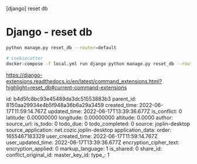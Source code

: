 [django] reset db

# Django - reset db

```bash
python manage.py reset_db --router=default

# cookiecutter
docker-compose -f local.yml run django python manage.py reset_db --router=default
```

https://django-extensions.readthedocs.io/en/latest/command_extensions.html?highlight=reset_db#current-command-extensions



id: b4d5fc8bc93e45489da3dc51553883b3
parent_id: 8150aa29934e4b5f948a36b6a29a3459
created_time: 2022-06-17T11:59:14.767Z
updated_time: 2022-06-17T13:39:36.677Z
is_conflict: 0
latitude: 0.00000000
longitude: 0.00000000
altitude: 0.0000
author: 
source_url: 
is_todo: 0
todo_due: 0
todo_completed: 0
source: joplin-desktop
source_application: net.cozic.joplin-desktop
application_data: 
order: 1655467183329
user_created_time: 2022-06-17T11:59:14.767Z
user_updated_time: 2022-06-17T13:39:36.677Z
encryption_cipher_text: 
encryption_applied: 0
markup_language: 1
is_shared: 0
share_id: 
conflict_original_id: 
master_key_id: 
type_: 1